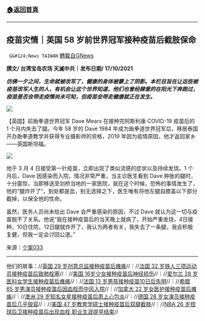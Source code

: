 ###  [:house:返回首頁](https://github.com/ourhimalayas/txt)
---


## 疫苗灾情｜英国 58 岁前世界冠军接种疫苗后截肢保命
` G&#124;News TAIWAN` [轉載自GNews](https://gnews.org/zh-hans/1599126/)

**撰文/ 台湾宝岛农场 天滅中共｜发布日期/ 17/10/2021**

***仿佛一夕之间，生命就被改写了，健康的身体被蒙上了阴影。本栏目旨在让这些被疫苗改写人生的人，有机会让这个世界知道，他们也曾经肆意的在阳光下奔跑过，疫苗是否会带走疫情尚未可知，但疫苗会带走健康就正在发生。***

![](https://assets.gnews.org/wp-content/uploads/2021/10/33-2.jpg)

【英国】前跆拳道世界冠军 Dave Mears 在接种完阿斯利康 COVID-19 疫苗后的 1 个月内失去了腿。今年 58 岁的 Dave 1984 年成为跆拳道世界冠军后，移居泰国开办跆拳道教学并获得专业摄影师的资格，2019 年因为疫情原因，他才返回家乡——英国斯坦福。

![](https://assets.gnews.org/wp-content/uploads/2021/10/WCTLMWILOV6EJ2RHFJGR-535x720.jpeg)

他于 3 月 4 日接受第一针疫苗，立即出现了类似流感的症状以及持续发烧。1 个月后，Dave 因感染而入院，情况非常严重，当主诊医生看到 Dave 肿胀的腿时，十分震惊，当即移送至剑桥当地的一家医院，就在这个时候，恐怖的事情发生了，他的“腿炸开了”，到处都是血，别无选择之下，医生唯有将他左腿自膝盖以下部分截掉，以保全他的性命。

虽然，医务人员尚未给出 Dave 会严重感染的原因，不过 Dave 就认为这一切与疫苗脱不了关系。他说“我在接种疫苗后的当天晚上就病了，开始严重发烧，4日接种，10日住院，12日腿就炸开了，我认为两者有关，我失去了一条腿，我会积极复健，但我一定会讨回公道。”

来源｜[个案033](https://www.stamfordmercury.co.uk/news/man-lost-leg-weeks-after-covid-vaccination-9198171/)

* * *

他们的故事：//[英国 29 岁创意总监接种疫苗后瘫痪](https://gnews.org/zh-hans/1568652/)//｜//[法国 32 岁铁人三项运动员接种疫苗后致肺栓塞](https://gnews.org/zh-hans/1570258/)//｜//[美国 16岁少女接种疫苗后神经损伤](https://gnews.org/zh-hans/1572298/)//｜//[爱尔兰 28 岁医科女学生接种疫苗后瘫痪](https://gnews.org/zh-hans/1574393/)//｜//[法国 13 岁男孩接种疫苗10日后失明](https://gnews.org/zh-hans/1578815/)//｜//[希腊 65 岁男演员接种疫苗后因血栓而中风入院](https://gnews.org/zh-hans/1579390/)//｜//[加拿大 22 岁女医护接种疫苗后瘫痪](https://gnews.org/zh-hans/1580961/)//｜//[澳洲 29 岁知名女星接种疫苗后患上心包炎](https://gnews.org/zh-hans/1585160/)//｜//[德国 28 岁女演员接种疫苗后几乎毁容](https://gnews.org/zh-hans/1585176/)//｜//[美国 47 岁教育学硕士接种疫苗后双腿截肢](https://gnews.org/zh-hans/1589436/)//｜//[NBA 26 岁控球后卫接种疫苗后出现血栓 职业生涯提早结束](https://gnews.org/zh-hans/1593082/)//
